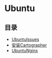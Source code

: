 #  Ubuntu

## 目录

  * [UbuntuIssues](/study/Linux/Ubuntu/UbuntuIssues)
  * [安装Cartographer](/study/Linux/Ubuntu/安装Cartographer)
  * [UbuntuNginx](/study/Linux/Ubuntu/UbuntuNginx)